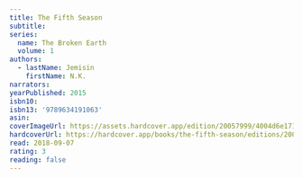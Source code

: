 ```yaml
---
title: The Fifth Season
subtitle:
series:
  name: The Broken Earth
  volume: 1
authors:
  - lastName: Jemisin
    firstName: N.K.
narrators:
yearPublished: 2015
isbn10:
isbn13: '9789634191063'
asin:
coverImageUrl: https://assets.hardcover.app/edition/20057999/4004d6e17127afcaca1de907dd9beb31e764b650.jpeg
hardcoverUrl: https://hardcover.app/books/the-fifth-season/editions/20057999
read: 2018-09-07
rating: 3
reading: false
---
```

